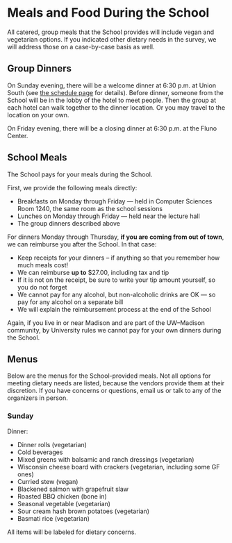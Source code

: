 # Meals and Food During the School

All catered, group meals that the School provides will include vegan and vegetarian options.  If you indicated other
dietary needs in the survey, we will address those on a case-by-case basis as well.

## Group Dinners

On Sunday evening, there will be a welcome dinner at 6:30 p.m. at Union South (see [the schedule
page](/curriculum/detailed-schedule.md) for details).  Before dinner, someone from the School will be in the lobby of
the hotel to meet people.  Then the group at each hotel can walk together to the dinner location.  Or you may travel to
the location on your own.

On Friday evening, there will be a closing dinner at 6:30 p.m. at the Fluno Center.

## School Meals

The School pays for your meals during the School.

First, we provide the following meals directly:

-   Breakfasts on Monday through Friday — held in Computer Sciences Room 1240, the same room as the school sessions
-   Lunches on Monday through Friday — held near the lecture hall
-   The group dinners described above

For dinners Monday through Thursday, **if you are coming from out of town**, we can reimburse you after the School.  In
that case:

-   Keep receipts for your dinners – if anything so that you remember how much meals cost!
-   We can reimburse **up to** $27.00, including tax and tip
-   If it is not on the receipt, be sure to write your tip amount yourself, so you do not forget
-   We cannot pay for any alcohol, but non-alcoholic drinks are OK — so pay for any alcohol on a separate bill
-   We will explain the reimbursement process at the end of the School

Again, if you live in or near Madison and are part of the UW–Madison community, by University rules we cannot pay for
your own dinners during the School.

## Menus

Below are the menus for the School-provided meals.  Not all options for meeting dietary needs are listed, because the
vendors provide them at their discretion.  If you have concerns or questions, email us or talk to any of the organizers
in person.

### Sunday

Dinner:

- Dinner rolls (vegetarian)
- Cold beverages
- Mixed greens with balsamic and ranch dressings (vegetarian)
- Wisconsin cheese board with crackers (vegetarian, including some GF ones)
- Curried stew (vegan)
- Blackened salmon with grapefruit slaw
- Roasted BBQ chicken (bone in)
- Seasonal vegetable (vegetarian)
- Sour cream hash brown potatoes (vegetarian)
- Basmati rice (vegetarian)

All items will be labeled for dietary concerns.
